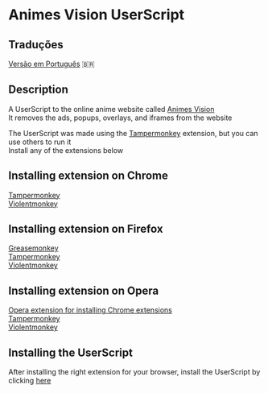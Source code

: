 # Animes Vision UserScript

## Traduções
[Versão em Português](./README-PT.md) 🇧🇷

## Description
A UserScript to the online anime website called [Animes Vision](https://animesvision.biz/)<br>
It removes the ads, popups, overlays, and iframes from the website<br>

The UserScript was made using the [Tampermonkey](https://www.tampermonkey.net/) extension, but you can use others to run it<br>
Install any of the extensions below

## Installing extension on Chrome
[Tampermonkey](https://chrome.google.com/webstore/detail/tampermonkey/dhdgffkkebhmkfjojejmpbldmpobfkfo)<br>
[Violentmonkey](https://chrome.google.com/webstore/detail/violentmonkey/jinjaccalgkegednnccohejagnlnfdag)<br>

## Installing extension on Firefox
[Greasemonkey](https://addons.mozilla.org/firefox/addon/greasemonkey/)<br>
[Tampermonkey](https://addons.mozilla.org/firefox/addon/tampermonkey/)<br>
[Violentmonkey](https://addons.mozilla.org/firefox/addon/violentmonkey/)<br>

## Installing extension on Opera
[Opera extension for installing Chrome extensions](https://addons.opera.com/en/extensions/details/install-chrome-extensions/)<br>
[Tampermonkey](https://chrome.google.com/webstore/detail/tampermonkey/dhdgffkkebhmkfjojejmpbldmpobfkfo)<br>
[Violentmonkey](https://chrome.google.com/webstore/detail/jinjaccalgkegednnccohejagnlnfdag/)<br>

## Installing the UserScript
After installing the right extension for your browser, install the UserScript by clicking [here](https://github.com/Stake2/animesvision-script/raw/main/animesvision-script.user.js)<br>
